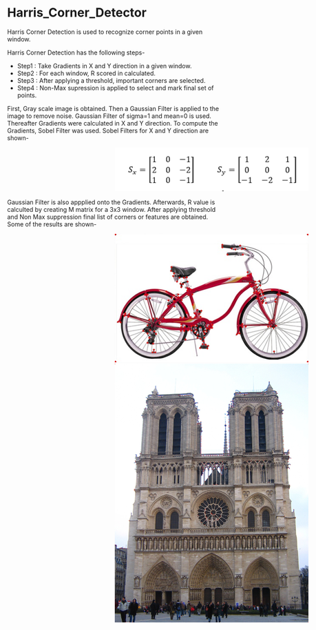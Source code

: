 # Harris_Corner_Detector

Harris Corner Detection is used to recognize corner points in a given window. 

Harris Corner Detection has the following steps-

* Step1 : Take Gradients in X and Y direction in a given window.
* Step2 : For each window, R scored in calculated. 
* Step3 : After applying a threshold, important corners are selected.
* Step4 : Non-Max supression is applied to select and mark final set of points. 

First, Gray scale image is obtained. Then a Gaussian Filter is applied to the image to remove noise. Gaussian Filter of sigma=1 and mean=0 is used. Thereafter Gradients were calculated in X and Y direction. To compute the Gradients, Sobel Filter was used. Sobel Filters for X and Y direction are shown-

<img src="Data/Sobel_Filters.PNG" width=450 hspace=250 >

Gaussian Filter is also appplied onto the Gradients. Afterwards, R value is calculted by creating M matrix for a 3x3 window. After applying threshold and Non Max suppression final list of corners or features are obtained. Some of the results are shown-

<img src="Output/output_bicycle.bmp.jpg" width=450 hspace=250 >


<img src="Output/output_Image_fig2.jpg.jpg" width=450 hspace=250 >

